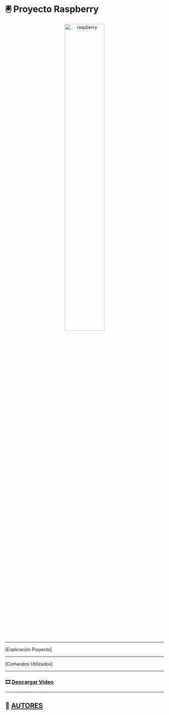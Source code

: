 # 🖲️ Proyecto Raspberry

<p align="center"><a href="https://www.raspberrypi.com/products/raspberry-pi-4-model-b/"><img src="img/raspberryPi4.jpg" alt="raspberry" width="50%"></a></p>

---

[Explicación Proyecto]

---

[Comandos Utilizados]

---

### 🎞️ [Descargar Video]()

---

## 👤 [AUTORES](autores.md)
